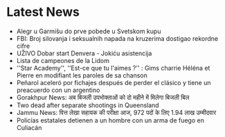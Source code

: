 # Latest News
-  Alegr u Garmišu do prve pobede u Svetskom kupu
-  FBI: Broj silovanja i seksualnih napada na kruzerima dostigao rekordne cifre
-  UŽIVO Dobar start Denvera - Jokiću asistencija
-  Lista de campeones de la Lidom
-  ''Star Academy'', ''Est-ce que tu l'aimes ?'' : Gims charrie Héléna et Pierre en modifiant les paroles de sa chanson
-  Peñarol aceleró por fichajes después de perder el clásico y tiene un preacuerdo con un argentino
-  Gorakhpur News: अब बिजली उपभोक्ताओं को दो महीने में मिलेगा बिजली बिल
-  Two dead after separate shootings in Queensland
-  Jammu News: वित्त लेखा सहायक की परीक्षा आज, 972 पदों के लिए 1.94 लाख उम्मीदवार
-  Policías estatales detienen a un hombre con un arma de fuego en Culiacán
